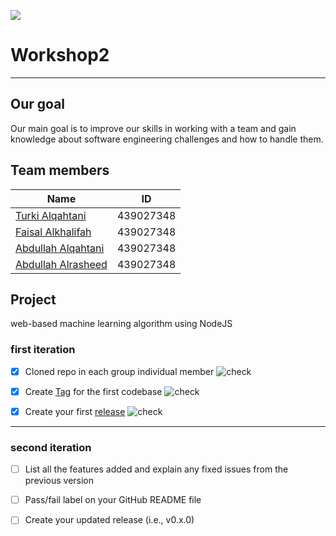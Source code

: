 ![](./files/logo.png)
<br>
# Workshop2


---

## Our goal


Our main goal is to improve our skills in working with a team and gain knowledge
about software engineering challenges and how to handle them.


## Team members

| Name        | ID           |
| ------------- |:-------------:|
| [Turki Alqahtani](https://github.com/Turkialq)      | 439027348 |
| [Faisal Alkhalifah](https://github.com/Faisalkh90)    | 439027348 |
| [Abdullah Alqahtani](https://github.com/AbdullahAlqahtani285)   | 439027348 |
| [Abdullah Alrasheed](https://github.com/amhalrasheed)   | 439027348 |


## Project 


web-based machine learning algorithm using NodeJS


### first iteration


* [x] Cloned repo in each group individual member ![check]
* [x] Create [Tag](https://github.com/amhalrasheed/Workshop2/releases/tag/V0.1) for the first codebase ![check]
* [x] Create your first [release](https://github.com/amhalrasheed/Workshop2/releases) ![check]


[check]: ./files/check.png


---



### second iteration


* [ ] List all the features added and explain any fixed issues from the previous version 
* [ ] Pass/fail label on your GitHub README file 
* [ ] Create your updated release (i.e., v0.x.0) 


[false]: ./files/false.png
